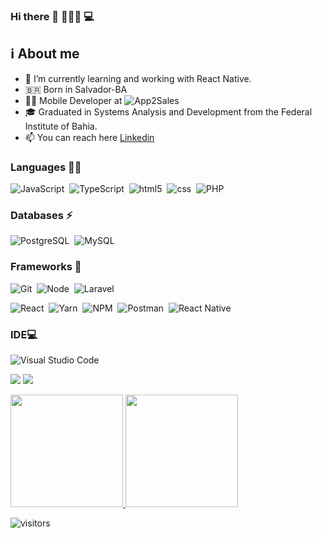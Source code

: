 ### Hi there 👋 🙋🏻‍♂️ 💻

## :information_source: About me

- 🌱 I’m currently learning and working with React Native.
- 🇧🇷 Born in Salvador-BA
- :man_technologist: Mobile Developer at ![App2Sales](https://github.com/App2Sales/)
- :mortar_board: Graduated in Systems Analysis and Development from the Federal Institute of Bahia.
- 📫 You can reach here [Linkedin](https://www.linkedin.com/in/jonatas-s-santos/)

### Languages :man_technologist:
![JavaScript](https://img.shields.io/badge/JavaScript-323330?style=for-the-badge&logo=javascript&logoColor=F7DF1E)&nbsp;
![TypeScript](https://img.shields.io/badge/TypeScript-007ACC?style=for-the-badge&logo=typescript&logoColor=white)&nbsp;
![html5](https://img.shields.io/badge/HTML5-E34F26?style=for-the-badge&logo=html5&logoColor=white)&nbsp;
![css](https://img.shields.io/badge/CSS-239120?&style=for-the-badge&logo=css3&logoColor=white)&nbsp;
![PHP](https://img.shields.io/badge/PHP-8892BE?style=for-the-badge&logo=php&logoColor=white)&nbsp;
<!-- ![JAVA](https://img.shields.io/badge/Java-ED8B00?style=for-the-badge&logo=java&logoColor=white)&nbsp; -->
<!-- ![Dart](https://img.shields.io/badge/Dart-0175C2?style=for-the-badge&logo=dart&logoColor=white)&nbsp; -->

### Databases ⚡
![PostgreSQL](https://img.shields.io/badge/PostgreSQL-316192?style=for-the-badge&logo=postgresql&logoColor=white)&nbsp;
![MySQL](https://img.shields.io/badge/MySQL-00000F?style=for-the-badge&logo=mysql&logoColor=white)&nbsp;

### Frameworks 🚀
![Git](https://img.shields.io/badge/Git-F05032?style=for-the-badge&logo=git&logoColor=white)&nbsp;
![Node](https://img.shields.io/badge/node.js-%2343853D.svg?style=for-the-badge&logo=node-dot-js&logoColor=white)&nbsp;
![Laravel](https://img.shields.io/badge/Laravel-FF2C1F?style=for-the-badge&logo=laravel&logoColor=61DAFB)&nbsp;
<!-- ![WordPress](https://img.shields.io/badge/Wordpress-418FD1?style=for-the-badge&logo=wordpress&logoColor=61DAFB)&nbsp; -->
![React](https://img.shields.io/badge/React-20232A?style=for-the-badge&logo=react&logoColor=61DAFB)&nbsp;
![Yarn](https://img.shields.io/badge/Yarn-2C8EBB?style=for-the-badge&logo=yarn&logoColor=white)&nbsp;
![NPM](https://img.shields.io/badge/npm-CB3837?style=for-the-badge&logo=npm&logoColor=white)&nbsp;
![Postman](https://img.shields.io/badge/Postman-FF6C37?style=for-the-badge&logo=Postman&logoColor=white)&nbsp;
![React Native](https://img.shields.io/badge/React_Native-20232A?style=for-the-badge&logo=react&logoColor=61DAFB)&nbsp;
<!-- ![Flutter](https://img.shields.io/badge/Flutter-02569B?style=for-the-badge&logo=flutter&logoColor=white)&nbsp; -->

### IDE💻
![Visual Studio Code](https://img.shields.io/badge/Visual_Studio_Code-0078D4?style=for-the-badge&logo=visual%20studio%20code&logoColor=white)&nbsp;

<!-- ![](https://github-profile-summary-cards.vercel.app/api/cards/profile-details?username=jonatasts&theme=dracula) -->
![](https://github-profile-summary-cards.vercel.app/api/cards/repos-per-language?username=jonatasts&theme=dracula)
![](https://github-profile-summary-cards.vercel.app/api/cards/most-commit-language?username=jonatasts&theme=dracula)
<!-- ![](https://github-profile-summary-cards.vercel.app/api/cards/stats?username=jonatasts&theme=dracula) -->
<!-- ![](https://github-profile-summary-cards.vercel.app/api/cards/productive-time?username=jonatasts&theme=dracula) -->

<p align="left">
<a href="https://github.com/jonatasts">
  <img height="180em" src="https://github-readme-stats.vercel.app/api?username=jonatasts&show_icons=true&theme=dracula"/>
  <img height="180em" src="https://github-readme-stats.vercel.app/api/top-langs/?username=jonatasts&layout=compact&theme=dracula"/>
</a>
</p>

<img src="https://visitor-badge.glitch.me/badge?page_id=jonatasts" alt="visitors"/>
